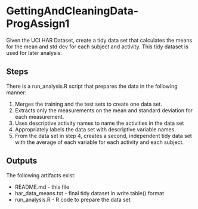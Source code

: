# GettingAndCleaningData-ProgAssign1
Given the UCI HAR Dataset, create a tidy data set that calculates the means for the mean and std dev for each subject and activity.
This tidy dataset is used for later analysis.

## Steps
There is a run_analysis.R script that prepares the data in the following manner:
 1. Merges the training and the test sets to create one data set.
 2. Extracts only the measurements on the mean and standard deviation for each measurement. 
 3. Uses descriptive activity names to name the activities in the data set
 4. Appropriately labels the data set with descriptive variable names. 
 5. From the data set in step 4, creates a second, independent tidy data set with the average of each variable for each activity and each subject.

## Outputs
The following artifacts exist:
 * README.md - this file
 * har_data_means.txt - final tidy dataset in write.table() format
 * run_analysis.R - R code to prepare the data set
